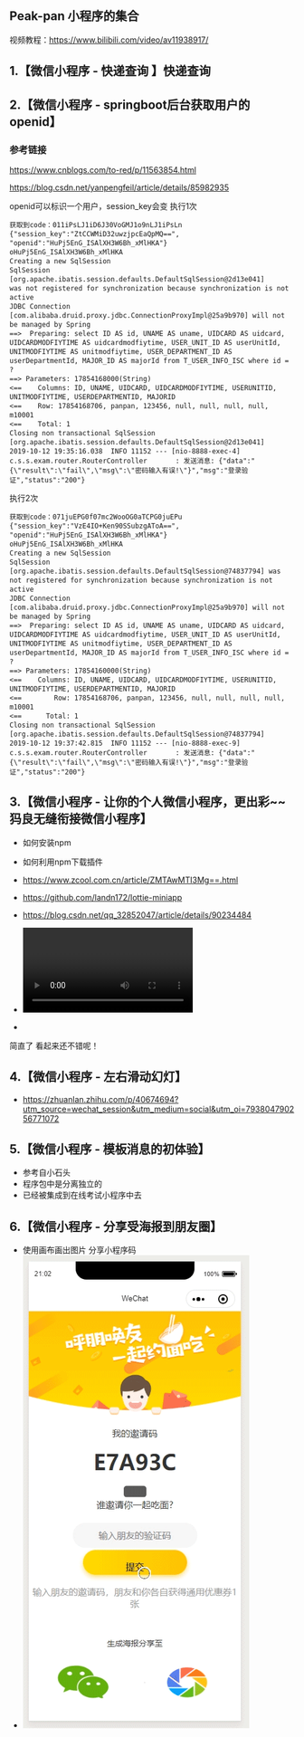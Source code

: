 ## Peak-pan 小程序的集合

视频教程：https://www.bilibili.com/video/av11938917/

## 1.【微信小程序 - 快递查询 】快递查询


## 2.【微信小程序 - springboot后台获取用户的openid】

### 参考链接
https://www.cnblogs.com/to-red/p/11563854.html

https://blog.csdn.net/yanpengfeil/article/details/85982935

openid可以标识一个用户，session_key会变
执行1次

```
获取到code：011iPsLJ1iD6J30VoGMJ1o9nLJ1iPsLn
{"session_key":"ZtCCWMiD32uwzjpcEaQpMQ==",
"openid":"HuPj5EnG_ISAlXH3W6Bh_xMlHKA"}
oHuPj5EnG_ISAlXH3W6Bh_xMlHKA
Creating a new SqlSession
SqlSession [org.apache.ibatis.session.defaults.DefaultSqlSession@2d13e041]
was not registered for synchronization because synchronization is not active
JDBC Connection [com.alibaba.druid.proxy.jdbc.ConnectionProxyImpl@25a9b970] will not be managed by Spring
==>  Preparing: select ID AS id, UNAME AS uname, UIDCARD AS uidcard, UIDCARDMODFIYTIME AS uidcardmodfiytime, USER_UNIT_ID AS userUnitId, UNITMODFIYTIME AS unitmodfiytime, USER_DEPARTMENT_ID AS userDepartmentId, MAJOR_ID AS majorId from T_USER_INFO_ISC where id = ? 
==> Parameters: 17854168000(String)
<==    Columns: ID, UNAME, UIDCARD, UIDCARDMODFIYTIME, USERUNITID, UNITMODFIYTIME, USERDEPARTMENTID, MAJORID
<==    Row: 17854168706, panpan, 123456, null, null, null, null, m10001
<==    Total: 1
Closing non transactional SqlSession [org.apache.ibatis.session.defaults.DefaultSqlSession@2d13e041]
2019-10-12 19:35:16.038  INFO 11152 --- [nio-8888-exec-4] c.s.s.exam.router.RouterController       : 发送消息: {"data":"{\"result\":\"fail\",\"msg\":\"密码输入有误!\"}","msg":"登录验证","status":"200"}
```

执行2次

```
获取到code：071juEPG0f07mc2WooOG0aTCPG0juEPu
{"session_key":"VzE4IO+Ken90SSubzgAToA==",
"openid":"HuPj5EnG_ISAlXH3W6Bh_xMlHKA"}
oHuPj5EnG_ISAlXH3W6Bh_xMlHKA
Creating a new SqlSession
SqlSession [org.apache.ibatis.session.defaults.DefaultSqlSession@74837794] was not registered for synchronization because synchronization is not active
JDBC Connection [com.alibaba.druid.proxy.jdbc.ConnectionProxyImpl@25a9b970] will not be managed by Spring
==>  Preparing: select ID AS id, UNAME AS uname, UIDCARD AS uidcard, UIDCARDMODFIYTIME AS uidcardmodfiytime, USER_UNIT_ID AS userUnitId, UNITMODFIYTIME AS unitmodfiytime, USER_DEPARTMENT_ID AS userDepartmentId, MAJOR_ID AS majorId from T_USER_INFO_ISC where id = ? 
==> Parameters: 17854160000(String)
<==    Columns: ID, UNAME, UIDCARD, UIDCARDMODFIYTIME, USERUNITID, UNITMODFIYTIME, USERDEPARTMENTID, MAJORID
<==        Row: 17854168706, panpan, 123456, null, null, null, null, m10001
<==      Total: 1
Closing non transactional SqlSession [org.apache.ibatis.session.defaults.DefaultSqlSession@74837794]
2019-10-12 19:37:42.815  INFO 11152 --- [nio-8888-exec-9] c.s.s.exam.router.RouterController       : 发送消息: {"data":"{\"result\":\"fail\",\"msg\":\"密码输入有误!\"}","msg":"登录验证","status":"200"}
```

## 3.【微信小程序 - 让你的个人微信小程序，更出彩~~ 犸良无缝衔接微信小程序】

- 如何安装npm
- 如何利用npm下载插件
- https://www.zcool.com.cn/article/ZMTAwMTI3Mg==.html
- https://github.com/landn172/lottie-miniapp

- https://blog.csdn.net/qq_32852047/article/details/90234484

- ![](./犸良小程序动画/readme/小草动画.mp4)
- 
简直了 看起来还不错呢！

## 4.【微信小程序 - 左右滑动幻灯】

- https://zhuanlan.zhihu.com/p/40674694?utm_source=wechat_session&utm_medium=social&utm_oi=793804790256771072


## 5.【微信小程序 - 模板消息的初体验】

- 参考自小石头
- 程序包中是分离独立的
- 已经被集成到在线考试小程序中去

## 6.【微信小程序 - 分享受海报到朋友圈】
- 使用画布画出图片 分享小程序码
- ![](./分享受海报到朋友圈/yanshi.gif)



















